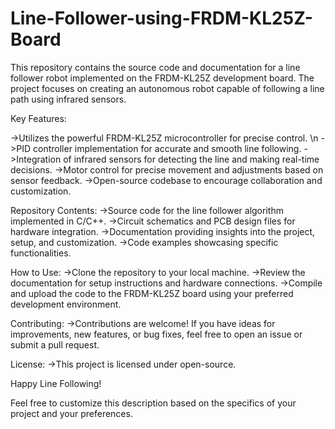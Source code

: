 # Line-Follower-using-FRDM-KL25Z-Board
This repository contains the source code and documentation for a line follower robot implemented on the FRDM-KL25Z development board. The project focuses on creating an autonomous robot capable of following a line path using infrared sensors.


Key Features:

->Utilizes the powerful FRDM-KL25Z microcontroller for precise control. \n
->PID controller implementation for accurate and smooth line following.
->Integration of infrared sensors for detecting the line and making real-time decisions.
->Motor control for precise movement and adjustments based on sensor feedback.
->Open-source codebase to encourage collaboration and customization.


Repository Contents:
->Source code for the line follower algorithm implemented in C/C++.
->Circuit schematics and PCB design files for hardware integration.
->Documentation providing insights into the project, setup, and customization.
->Code examples showcasing specific functionalities.

How to Use:
->Clone the repository to your local machine.
->Review the documentation for setup instructions and hardware connections.
->Compile and upload the code to the FRDM-KL25Z board using your preferred development environment.

Contributing:
->Contributions are welcome! If you have ideas for improvements, new features, or bug fixes, feel free to open an issue or submit a pull request.

License:
->This project is licensed under open-source.

Happy Line Following!

Feel free to customize this description based on the specifics of your project and your preferences.
